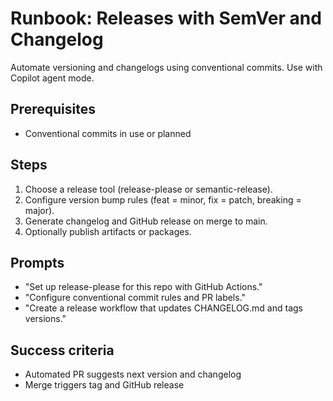 # Runbook: Releases with SemVer and Changelog

Automate versioning and changelogs using conventional commits. Use with Copilot agent mode.

## Prerequisites

- Conventional commits in use or planned

## Steps

1. Choose a release tool (release-please or semantic-release).
2. Configure version bump rules (feat = minor, fix = patch, breaking = major).
3. Generate changelog and GitHub release on merge to main.
4. Optionally publish artifacts or packages.

## Prompts

- "Set up release-please for this repo with GitHub Actions."
- "Configure conventional commit rules and PR labels."
- "Create a release workflow that updates CHANGELOG.md and tags versions."

## Success criteria

- Automated PR suggests next version and changelog
- Merge triggers tag and GitHub release
